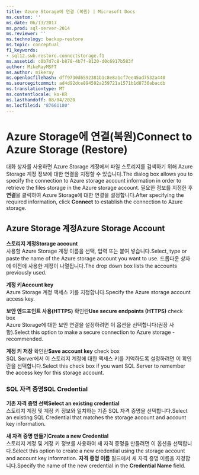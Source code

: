 ```yaml
---
title: Azure Storage에 연결 (복원) | Microsoft Docs
ms.custom: ''
ms.date: 06/13/2017
ms.prod: sql-server-2014
ms.reviewer: ''
ms.technology: backup-restore
ms.topic: conceptual
f1_keywords:
- sql12.swb.restore.connectstorage.f1
ms.assetid: c0b7d7c8-b878-4b7f-8120-d0c6917b583f
author: MikeRayMSFT
ms.author: mikeray
ms.openlocfilehash: dff9730d6592381b1c8e8a1cf7ee45ad7532a440
ms.sourcegitcommit: ad4d92dce894592a259721a1571b1d8736abacdb
ms.translationtype: MT
ms.contentlocale: ko-KR
ms.lasthandoff: 08/04/2020
ms.locfileid: "87661180"
---
```

# <a name="connect-to-azure-storage-restore"></a><span data-ttu-id="9ab63-102">Azure Storage에 연결(복원)</span><span class="sxs-lookup"><span data-stu-id="9ab63-102">Connect to Azure Storage (Restore)</span></span>
  <span data-ttu-id="9ab63-103">대화 상자를 사용하면 Azure Storage 계정에서 파일 스토리지를 검색하기 위해 Azure Storage 계정 정보에 대한 연결을 지정할 수 있습니다.</span><span class="sxs-lookup"><span data-stu-id="9ab63-103">The dialog box allows you to specify the connection to Azure storage account information in order to retrieve the files storage in the Azure storage account.</span></span> <span data-ttu-id="9ab63-104">필요한 정보를 지정한 후 **연결**을 클릭하여 Azure Storage에 대한 연결을 설정합니다.</span><span class="sxs-lookup"><span data-stu-id="9ab63-104">After specifying the required information, click **Connect** to establish the connection to Azure storage.</span></span>  
  
## <a name="azure-storage-account"></a><span data-ttu-id="9ab63-105">Azure Storage 계정</span><span class="sxs-lookup"><span data-stu-id="9ab63-105">Azure Storage Account</span></span>  
 <span data-ttu-id="9ab63-106">**스토리지 계정**</span><span class="sxs-lookup"><span data-stu-id="9ab63-106">**Storage account**</span></span>  
 <span data-ttu-id="9ab63-107">사용할 Azure Storage 계정 이름을 선택, 입력 또는 붙여 넣습니다.</span><span class="sxs-lookup"><span data-stu-id="9ab63-107">Select, type or paste the name of the Azure storage account you want to use.</span></span> <span data-ttu-id="9ab63-108">드롭다운 상자에 이전에 사용한 계정이 나열됩니다.</span><span class="sxs-lookup"><span data-stu-id="9ab63-108">The drop down box lists the accounts previously used.</span></span>  
  
 <span data-ttu-id="9ab63-109">**계정 키**</span><span class="sxs-lookup"><span data-stu-id="9ab63-109">**Account key**</span></span>  
 <span data-ttu-id="9ab63-110">Azure Storage 계정 액세스 키를 지정합니다.</span><span class="sxs-lookup"><span data-stu-id="9ab63-110">Specify the Azure storage account access key.</span></span>  
  
 <span data-ttu-id="9ab63-111">**보안 엔드포인트 사용(HTTPS)** 확인란</span><span class="sxs-lookup"><span data-stu-id="9ab63-111">**Use secure endpoints (HTTPS)** check box</span></span>  
 <span data-ttu-id="9ab63-112">Azure Storage에 대한 보안 연결을 설정하려면 이 옵션을 선택합니다(권장 사항).</span><span class="sxs-lookup"><span data-stu-id="9ab63-112">Select this option to make a secure connection to Azure storage - recommended.</span></span>  
  
 <span data-ttu-id="9ab63-113">**계정 키 저장** 확인란</span><span class="sxs-lookup"><span data-stu-id="9ab63-113">**Save account key** check box</span></span>  
 <span data-ttu-id="9ab63-114">SQL Server에서 이 스토리지 계정에 대한 액세스 키를 기억하도록 설정하려면 이 확인란을 선택합니다.</span><span class="sxs-lookup"><span data-stu-id="9ab63-114">Select this check box if you want SQL Server to remember the access key for this storage account.</span></span>  
  
### <a name="sql-credential"></a><span data-ttu-id="9ab63-115">SQL 자격 증명</span><span class="sxs-lookup"><span data-stu-id="9ab63-115">SQL Credential</span></span>  
 <span data-ttu-id="9ab63-116">**기존 자격 증명 선택**</span><span class="sxs-lookup"><span data-stu-id="9ab63-116">**Select an existing credential**</span></span>  
 <span data-ttu-id="9ab63-117">스토리지 계정 및 계정 키 정보와 일치하는 기존 SQL 자격 증명을 선택합니다.</span><span class="sxs-lookup"><span data-stu-id="9ab63-117">Select an existing SQL Credential that matches the storage account and account key information.</span></span>  
  
 <span data-ttu-id="9ab63-118">**새 자격 증명 만들기**</span><span class="sxs-lookup"><span data-stu-id="9ab63-118">**Create a new Credential**</span></span>  
 <span data-ttu-id="9ab63-119">스토리지 계정 및 계정 키 정보를 사용하여 새 자격 증명을 만들려면 이 옵션을 선택합니다.</span><span class="sxs-lookup"><span data-stu-id="9ab63-119">Select this option to create a new credential using the storage account and account key information.</span></span> <span data-ttu-id="9ab63-120">**자격 증명 이름** 필드에서 새 자격 증명 이름을 지정합니다.</span><span class="sxs-lookup"><span data-stu-id="9ab63-120">Specify the name of the new credential in the **Credential Name** field.</span></span>  
  
  
